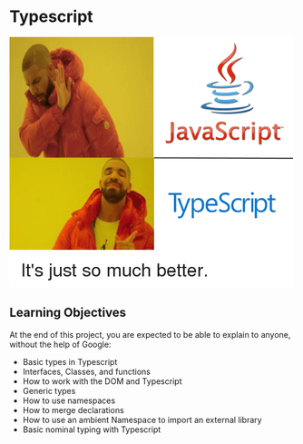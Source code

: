 # Typescript
![](alx.png)

## Learning Objectives

At the end of this project, you are expected to be able to explain to anyone, without the help of Google:

+ Basic types in Typescript
+ Interfaces, Classes, and functions
+ How to work with the DOM and Typescript
+ Generic types
+ How to use namespaces
+ How to merge declarations
+ How to use an ambient Namespace to import an external library
+ Basic nominal typing with Typescript
